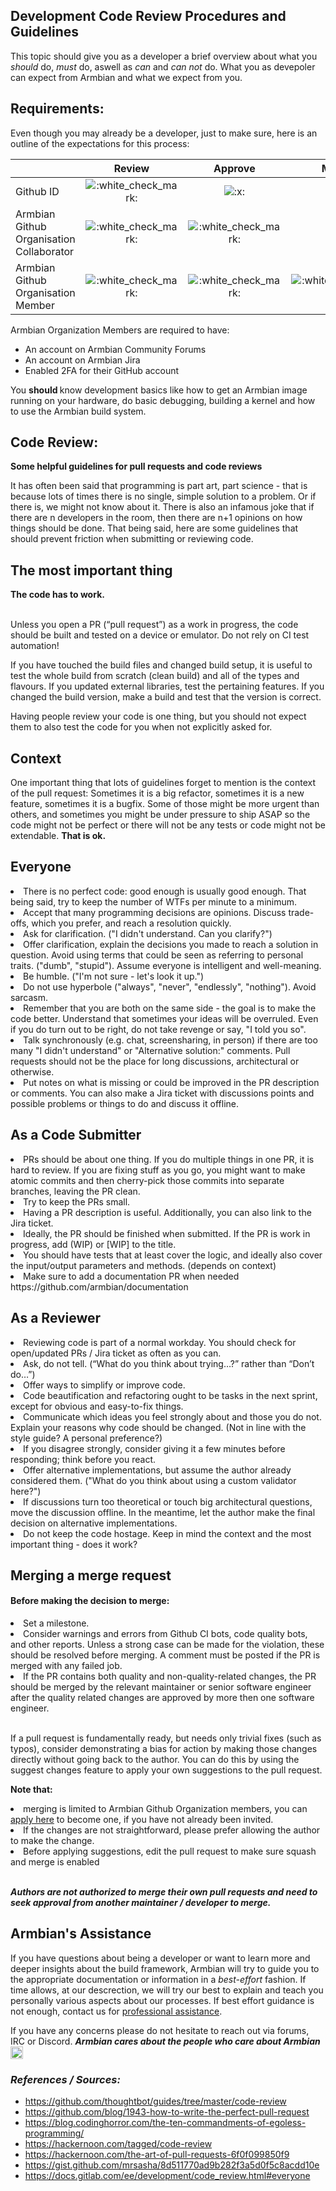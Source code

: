 <div id="doc" class="markdown-body container-fluid"><h2 id="Development-Code-Review-Procedures-and-Guidelines">Development Code Review Procedures and Guidelines</h2><p>
    This topic should give you as a developer a brief overview about what you <em>should</em> do, <em>must</em> do, aswell as <em>can</em> and <em>can not</em> do. What you as devepoler can expect from Armbian and what we expect from you.
</p><p>
</p><h2 id="Requirements"><strong>Requirements:</strong></h2><p></p><p>
	Even though you may already be a developer, just to make sure, here is an outline of the expectations for this process:
</p><table>
<thead>
<tr>
<th></th>
<th style="text-align:center">Review</th>
<th style="text-align:center">Approve</th>
<th style="text-align:center">Merge</th>
</tr>
</thead>
<tbody>
<tr>
<td>Github ID</td>
<td style="text-align:center"><img class="emoji" alt=":white_check_mark:" src="https://docs.lane-fu.com/build/emojify.js/dist/images/basic/white_check_mark.png"></td>
<td style="text-align:center"><img class="emoji" alt=":x:" src="https://docs.lane-fu.com/build/emojify.js/dist/images/basic/x.png"></td>
<td style="text-align:center"><img class="emoji" alt=":x:" src="https://docs.lane-fu.com/build/emojify.js/dist/images/basic/x.png"></td>
</tr>
<tr>
<td>Armbian Github Organisation Collaborator</td>
<td style="text-align:center"><img class="emoji" alt=":white_check_mark:" src="https://docs.lane-fu.com/build/emojify.js/dist/images/basic/white_check_mark.png"></td>
<td style="text-align:center"><img class="emoji" alt=":white_check_mark:" src="https://docs.lane-fu.com/build/emojify.js/dist/images/basic/white_check_mark.png"></td>
<td style="text-align:center"><img class="emoji" alt=":x:" src="https://docs.lane-fu.com/build/emojify.js/dist/images/basic/x.png"></td>
</tr>
<tr>
<td>Armbian Github Organisation Member</td>
<td style="text-align:center"><img class="emoji" alt=":white_check_mark:" src="https://docs.lane-fu.com/build/emojify.js/dist/images/basic/white_check_mark.png"></td>
<td style="text-align:center"><img class="emoji" alt=":white_check_mark:" src="https://docs.lane-fu.com/build/emojify.js/dist/images/basic/white_check_mark.png"></td>
<td style="text-align:center"><img class="emoji" alt=":white_check_mark:" src="https://docs.lane-fu.com/build/emojify.js/dist/images/basic/white_check_mark.png"></td>
</tr>
</tbody>
</table><p>Armbian Organization Members are required to have:</p><ul>
<li>An account on Armbian Community Forums</li>
<li>An account on Armbian Jira</li>
<li>Enabled 2FA for their GitHub account</li>
</ul><p>You <strong>should </strong>know development basics like how to get an Armbian image running on your hardware, do basic debugging, building a kernel and how to use the Armbian build system.</p><p>
</p><h2 id="Code-Review"><strong>Code Review:</strong></h2><p></p><p>
    <b>Some helpful guidelines for pull requests and code reviews</b>
</p><p>
	It has often been said that programming is part art, part science - that is because lots of times there is no single, simple solution to a problem. Or if there is, we might not know about it. There is also an infamous joke that if there are n developers in the room, then there are n+1 opinions on how things should be done. That being said, here are some guidelines that should prevent friction when submitting or reviewing code.
</p><h2 id="The-most-important-thing"><strong>The most important thing</strong></h2><b>The code has to work.</b><br><br><p>Unless you open a PR (“pull request”) as a work in progress, the code should be built and tested on a device or emulator. Do not rely on CI test automation!</p><p>If you have touched the build files and changed build setup, it is useful to test the whole build from scratch (clean build) and all of the types and flavours. If you updated external libraries, test the pertaining features. If you changed the build version, make a build and test that the version is correct.</p><p>Having people review your code is one thing, but you should not expect them to also test the code for you when not explicitly asked for.</p><p></p><h2 id="Context">Context</h2><p>One important thing that lots of guidelines forget to mention is the context of the pull request: Sometimes it is a big refactor, sometimes it is a new feature, sometimes it is a bugfix. Some of those might be more urgent than others, and sometimes you might be under pressure to ship ASAP so the code might not be perfect or there will not be any tests or code might not be extendable. <b>That is ok.</b></p><h2 id="Everyone">Everyone</h2><li>There is no perfect code: good enough is usually good enough. That being said, try to keep the number of WTFs per minute to a minimum.</li><li>Accept that many programming decisions are opinions. Discuss trade-offs, which you prefer, and reach a resolution quickly.</li><li>Ask for clarification. ("I didn't understand. Can you clarify?")</li><li>Offer clarification, explain the decisions you made to reach a solution in question.
    Avoid using terms that could be seen as referring to personal traits. ("dumb", "stupid"). Assume everyone is intelligent and well-meaning.</li><li>Be humble. ("I'm not sure - let's look it up.")</li><li>Do not use hyperbole ("always", "never", "endlessly", "nothing"). Avoid sarcasm.</li><li>Remember that you are both on the same side - the goal is to make the code better. Understand that sometimes your ideas will be overruled. Even if you do turn out to be right, do not take revenge or say, "I told you so".</li><li>Talk synchronously (e.g. chat, screensharing, in person) if there are too many "I didn't understand" or "Alternative solution:" comments. Pull requests should not be the place for long discussions, architectural or otherwise. </li><li>Put notes on what is missing or could be improved in the PR description or comments. You can also make a Jira ticket with discussions points and possible problems or things to do and discuss it offline.</li><h2 id="As-a-Code-Submitter">As a Code Submitter</h2><li>PRs should be about one thing. If you do multiple things in one PR, it is hard to review. If you are fixing stuff as you go, you might want to make atomic commits and then cherry-pick those commits into separate branches, leaving the PR clean.</li><li>Try to keep the PRs small. </li><li>Having a PR description is useful. Additionally, you can also link to the Jira ticket. </li><li>Ideally, the PR should be finished when submitted. If the PR is work in progress, add (WIP) or [WIP] to the title.</li><li>You should have tests that at least cover the logic, and ideally also cover the input/output parameters and methods. (depends on context)</li><li>Make sure to add a documentation PR when needed https://github.com/armbian/documentation</li><h2 id="As-a-Reviewer">As a Reviewer</h2><li>Reviewing code is part of a normal workday. You should check for open/updated PRs / Jira ticket as often as you can.</li><li>Ask, do not tell. (“What do you think about trying…?” rather than “Don’t do…”)</li><li>Offer ways to simplify or improve code.</li><li>Code beautification and refactoring ought to be tasks in the next sprint, except for obvious and easy-to-fix things.</li><li>Communicate which ideas you feel strongly about and those you do not. Explain your reasons why code should be changed. (Not in line with the style guide? A personal preference?)</li><li>If you disagree strongly, consider giving it a few minutes before responding; think before you react.</li><li>Offer alternative implementations, but assume the author already considered them. ("What do you think about using a custom validator here?")</li><li>If discussions turn too theoretical or touch big architectural questions, move the discussion offline. In the meantime, let the author make the final decision on alternative implementations.</li><li>Do not keep the code hostage. Keep in mind the context and the most important thing - does it work?</li><h2 id="Merging-a-merge-request"><strong>Merging a merge request</strong></h2><h4 id="Before-making-the-decision-to-merge">Before making the decision to merge:</h4><li>Set a milestone.</li><li>Consider warnings and errors from Github CI bots, code quality bots, and other reports. Unless a strong case can be made for the violation, these should be resolved before merging. A comment must be posted if the PR is merged with any failed job.</li><li>If the PR contains both quality and non-quality-related changes, the PR should be merged by the relevant maintainer or senior software engineer after the quality related changes are approved by more then one software engineer.</li><br><p>If a pull request is fundamentally ready, but needs only trivial fixes (such as typos), consider demonstrating a bias for action by making those changes directly without going back to the author. You can do this by using the suggest changes feature to apply your own suggestions to the pull request.</p><p><b>Note that:</b></p><li>merging is limited to Armbian Github Organization members, you can  <a href="https://www.armbian.com/contact" target="_blank" rel="noopener">apply here</a> to become one, if you have not already been invited.</li><li>If the changes are not straightforward, please prefer allowing the author to make the change.</li><li>Before applying suggestions, edit the pull request to make sure squash and merge is enabled</li><br><p><em><strong>Authors are not authorized to merge their own pull requests and need to seek approval from another maintainer / developer to merge.</strong></em></p><h2 id="Armbians-Assistance"><strong>Armbian's Assistance</strong></h2><p></p><p>If you have questions about being a developer or want to learn more and deeper insights about the build framework, Armbian will try to guide you to the appropriate documentation or information in a <em>best-effort</em> fashion. If time allows, at our descrection, we will try our best to explain and teach you personally various aspects about our processes. If best effort guidance is not enough, contact us for <a href="https://www.armbian.com/contact" target="_blank" rel="noopener">professional assistance</a>.</p><p>If you have any concerns please do not hesitate to reach out via forums, IRC or Discord. <em><strong>Armbian cares about the people who care about Armbian</strong></em>&nbsp; <span><img alt=":)" data-emoticon="true" height="20" src="https://forum.armbian.com/uploads/emoticons/default_smile.png" title=":)" width="20"></span></p><h3 id="References--Sources"><i>References / Sources:</i></h3><ul>
<li><a href="https://github.com/thoughtbot/guides/tree/master/code-review" target="_blank" rel="noopener">https://github.com/thoughtbot/guides/tree/master/code-review</a></li>
<li><a href="https://github.com/blog/1943-how-to-write-the-perfect-pull-request" target="_blank" rel="noopener">https://github.com/blog/1943-how-to-write-the-perfect-pull-request</a></li>
<li><a href="https://blog.codinghorror.com/the-ten-commandments-of-egoless-programming/" target="_blank" rel="noopener">https://blog.codinghorror.com/the-ten-commandments-of-egoless-programming/</a></li>
<li><a href="https://hackernoon.com/tagged/code-review" target="_blank" rel="noopener">https://hackernoon.com/tagged/code-review</a></li>
<li><a href="https://hackernoon.com/the-art-of-pull-requests-6f0f099850f9" target="_blank" rel="noopener">https://hackernoon.com/the-art-of-pull-requests-6f0f099850f9</a></li>
<li><a href="https://gist.github.com/mrsasha/8d511770ad9b282f3a5d0f5c8acdd10e" target="_blank" rel="noopener">https://gist.github.com/mrsasha/8d511770ad9b282f3a5d0f5c8acdd10e</a></li>
<li><a href="https://docs.gitlab.com/ee/development/code_review.html#everyone" target="_blank" rel="noopener">https://docs.gitlab.com/ee/development/code_review.html#everyone</a></li>
</ul></div>
